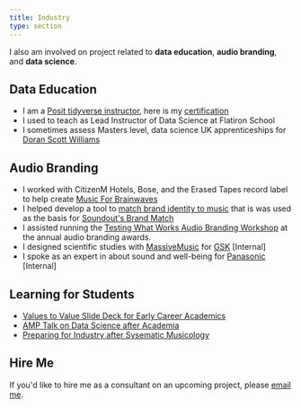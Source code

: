 ```yaml
---
title: Industry 
type: section
---
```


I also am involved on project related to **data education**, **audio branding**, and **data science**.

## Data Education 

* I am a [Posit tidyverse instructor](https://education.rstudio.com/trainers/), here is my [ certification](https://github.com/davidjohnbaker1/rstudio_certification_training)
* I used to teach as Lead Instructor of Data Science at Flatiron School 
* I sometimes assess Masters level, data science UK apprenticeships for [Doran Scott Williams](www.dsw.co.uk) 

## Audio Branding 

* I worked with CitizenM Hotels, Bose, and the Erased Tapes record label to help create [Music For Brainwaves](https://www.erasedtapes.com/release/eratp120-various-artists-music-for-brainwaves)
* I helped develop a tool to [match brand identity to music](https://scholar.google.com/citations?view_op=view_citation&hl=en&user=tigU2AkAAAAJ&citation_for_view=tigU2AkAAAAJ:u-x6o8ySG0sC) that is was used as the basis for [Soundout's Brand Match](https://www.soundout.com/brandmatch-1) 
* I assisted running the [Testing What Works Audio Branding Workshop](https://scholar.google.com/citations?view_op=view_citation&hl=en&user=tigU2AkAAAAJ&citation_for_view=tigU2AkAAAAJ:YFjsv_pBGBYC) at the annual audio branding awards. 
* I designed scientific studies with [MassiveMusic]() for [GSK]() [Internal]
* I spoke as an expert in about sound and well-being for [Panasonic]() [Internal]


## Learning for Students


* [Values to Value Slide Deck for Early Career Academics](https://docs.google.com/presentation/d/1dZEO8i__Q6nZGzXccFkTEnwktxdAJYPhuVb1Lo0ekxk/edit?usp=sharing)
* [AMP Talk on Data Science after Academia](https://davidjohnbaker.rbind.io/posts/2022-05-05-considering-plan-d-data-science-after-academia/)
* [Preparing for Industry after Sysematic Musicology](https://davidjohnbaker.rbind.io/posts/2020-06-09-life-after-a-phd-in-systematic-musicology-how-you-might-prepare-for-industry/life-after-a-phd-in-systematic-musicology-how-you-might-prepare-for-industry/)

## Hire Me 

If you'd like to hire me as a consultant on an upcoming project, please [email me](mailto:davidjohnbaker1@gmail.com?subject=[Consultancy%20Inquiry]).
